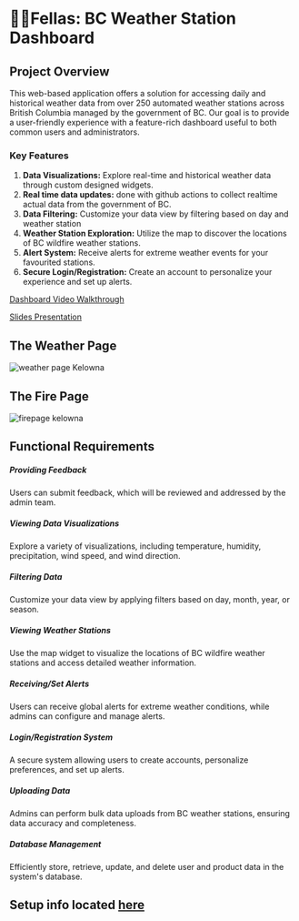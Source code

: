 # 🤹‍♂️Fellas: BC Weather Station Dashboard

## Project Overview

This web-based application offers a solution for accessing daily and historical weather data from over 250 automated weather stations across British Columbia managed by the government of BC. Our goal is to provide a user-friendly experience with a feature-rich dashboard useful to both common users and administrators.

### Key Features

1. **Data Visualizations:** Explore real-time and historical weather data through custom designed widgets.
2. **Real time data updates:** done with github actions to collect realtime actual data from the government of BC.
3. **Data Filtering:** Customize your data view by filtering based on day and weather station
4. **Weather Station Exploration:** Utilize the map to discover the locations of BC wildfire weather stations.
5. **Alert System:** Receive alerts for extreme weather events for your favourited stations.
6. **Secure Login/Registration:** Create an account to personalize your experience and set up alerts.

[Dashboard Video Walkthrough](https://youtu.be/NwfrZulFd_w)

[Slides Presentation](https://docs.google.com/presentation/d/1BatpZIMTzcmC1jZfb_F__NmrUi5w8jc10Q3Qb79VViM/edit?usp=sharing)

## The Weather Page

![weather page Kelowna](https://github.com/carsondrobe/Fellas/assets/112982183/3ba2484c-71bf-435a-a9ab-e07dc5e3c40a)

## The Fire Page
![firepage kelowna](https://github.com/carsondrobe/Fellas/assets/112982183/3db04ecd-dba3-4ba1-83f2-6a24b19e9e8b)

## Functional Requirements

##### Providing Feedback

Users can submit feedback, which will be reviewed and addressed by the admin team.

##### Viewing Data Visualizations

Explore a variety of visualizations, including temperature, humidity, precipitation, wind speed, and wind direction.

##### Filtering Data

Customize your data view by applying filters based on day, month, year, or season.

##### Viewing Weather Stations

Use the map widget to visualize the locations of BC wildfire weather stations and access detailed weather information.

##### Receiving/Set Alerts

Users can receive global alerts for extreme weather conditions, while admins can configure and manage alerts.

##### Login/Registration System

A secure system allowing users to create accounts, personalize preferences, and set up alerts.

##### Uploading Data

Admins can perform bulk data uploads from BC weather stations, ensuring data accuracy and completeness.

##### Database Management

Efficiently store, retrieve, update, and delete user and product data in the system's database.

## Setup info located [here](setupInstructions.md)
